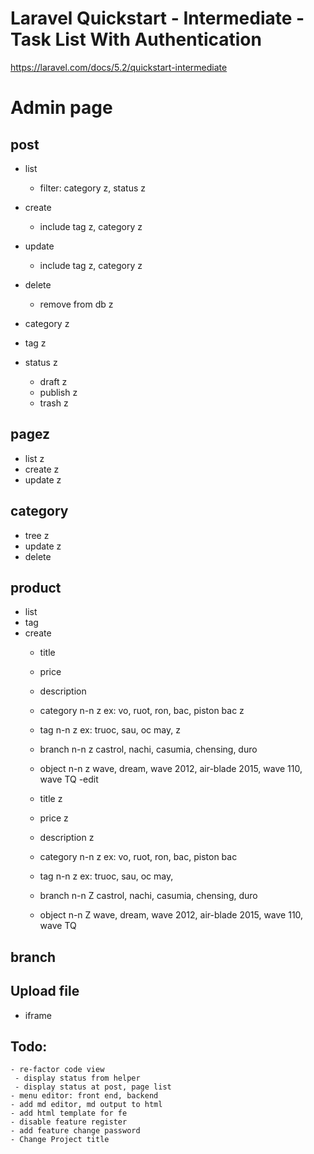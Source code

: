 # Laravel Quickstart - Intermediate - Task List With Authentication

https://laravel.com/docs/5.2/quickstart-intermediate
# Admin page
## post
- list
    - filter: category z, status z

- create
    - include tag z, category z

- update
    - include tag z, category z

- delete
    - remove from db z
- category z
- tag z
- status z
    - draft  z
    - publish z
    - trash  z

## pagez
- list z
- create z
- update z

## category
- tree z
- update z
- delete

## product
- list
- tag
- create
   - title
   - price
   - description

   - category n-n z
     ex: vo, ruot, ron, bac, piston bac z
   - tag n-n z
     ex: truoc, sau, oc may, z
   - branch n-n z
     castrol, nachi, casumia, chensing, duro 
   - object n-n z
     wave, dream, wave 2012, air-blade 2015, wave 110, wave TQ
-edit 
   - title z
   - price z
   - description z

   - category n-n z
     ex: vo, ruot, ron, bac, piston bac
   - tag n-n z
     ex: truoc, sau, oc may,
   - branch n-n Z
     castrol, nachi, casumia, chensing, duro
   - object n-n Z
     wave, dream, wave 2012, air-blade 2015, wave 110, wave TQ
## branch

## Upload file
 - iframe

## Todo: 
    - re-factor code view
     - display status from helper
     - display status at post, page list
    - menu editor: front end, backend
    - add md editor, md output to html
    - add html template for fe
    - disable feature register
    - add feature change password
    - Change Project title
